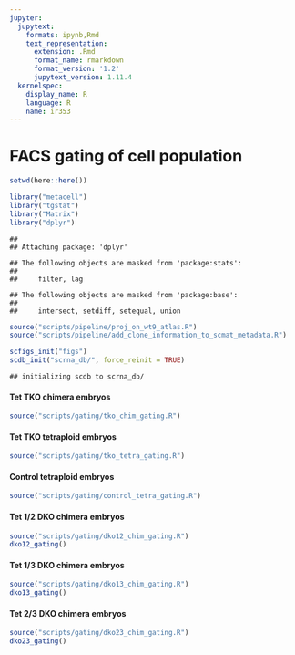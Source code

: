 ```yaml
---
jupyter:
  jupytext:
    formats: ipynb,Rmd
    text_representation:
      extension: .Rmd
      format_name: rmarkdown
      format_version: '1.2'
      jupytext_version: 1.11.4
  kernelspec:
    display_name: R
    language: R
    name: ir353
---
```


# FACS gating of cell population




```r
setwd(here::here())
```


```r
library("metacell")
library("tgstat")
library("Matrix")
library("dplyr")
```

```
## 
## Attaching package: 'dplyr'
```

```
## The following objects are masked from 'package:stats':
## 
##     filter, lag
```

```
## The following objects are masked from 'package:base':
## 
##     intersect, setdiff, setequal, union
```


```r
source("scripts/pipeline/proj_on_wt9_atlas.R")
source("scripts/pipeline/add_clone_information_to_scmat_metadata.R")
```


```r
scfigs_init("figs")
scdb_init("scrna_db/", force_reinit = TRUE)
```

```
## initializing scdb to scrna_db/
```

#### Tet TKO chimera embryos


```r
source("scripts/gating/tko_chim_gating.R")
```

#### Tet TKO tetraploid embryos


```r
source("scripts/gating/tko_tetra_gating.R")
```

####  Control tetraploid embryos


```r
source("scripts/gating/control_tetra_gating.R")
```

####  Tet 1/2 DKO chimera embryos


```r
source("scripts/gating/dko12_chim_gating.R")
dko12_gating()
```

####  Tet 1/3 DKO chimera embryos


```r
source("scripts/gating/dko13_chim_gating.R")
dko13_gating()
```

####  Tet 2/3 DKO chimera embryos


```r
source("scripts/gating/dko23_chim_gating.R")
dko23_gating()
```


